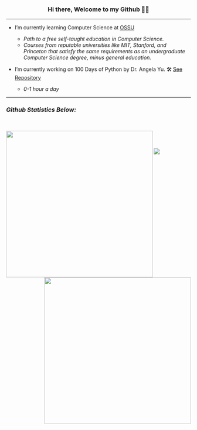 ### <div align="center">Hi there, Welcome to my Github 👋🏼</div>

---
* I’m currently learning Computer Science at [OSSU](https://github.com/ossu)
    - <i>Path to a free self-taught education in Computer Science.
    - Courses from reputable universities like MIT, Stanford, and Princeton that satisfy the same requirements as an undergraduate Computer Science degree, minus general education.</i>

* I’m currently working on 100 Days of Python by Dr. Angela Yu. 🛠 [See Repository](https://github.com/tru-izo/100-day-python)
    - <i>0-1 hour a day

---

### Github Statistics Below:
<br />

[<img align="left" width="400" src="https://github-readme-stats.vercel.app/api?username=tru-izo&show_icons=true"/>](https://github.com/tru-izo/)
[<img align="right" width="400" src="https://github-readme-stats.vercel.app/api/top-langs/?username=tru-izo&layout=compact"/>](https://github.com/tru-izo/github-readme-stats)


<br />
<br />
<p align="left">
  <a href="https://komarev.com/ghpvc/?username=tru-izo&color=brightgreen">
    <img align="center" src="https://komarev.com/ghpvc/?username=tru-izo&color=brightgreen">
  </a>
</p>
  
